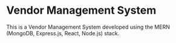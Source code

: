 # Vendor Management System
This is a Vendor Management System developed using the MERN (MongoDB, Express.js, React, Node.js) stack.

